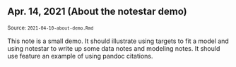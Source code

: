 <!--- Timestamp to trigger book rebuilds: 2021-04-14 09:08:51 --->

## Apr. 14, 2021 (About the notestar demo)

<small>Source: <code>2021-04-10-about-demo.Rmd</code></small>

This note is a small demo. It should illustrate using targets to fit a model and
using notestar to write up some data notes and modeling notes. It should use 
feature an example of using pandoc citations.

